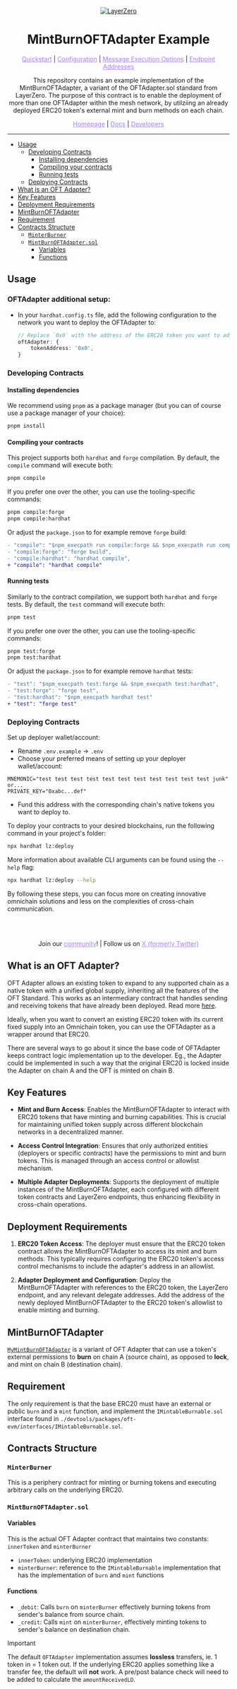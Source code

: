 <p align="center">
  <a href="https://layerzero.network">
    <img alt="LayerZero" style="max-width: 500px" src="https://d3a2dpnnrypp5h.cloudfront.net/bridge-app/lz.png"/>
  </a>
</p>
<h1 align="center">MintBurnOFTAdapter Example</h1>

<p align="center">
  <a href="https://docs.layerzero.network/contracts/oft" style="color: #a77dff">Quickstart</a> | <a href="https://docs.layerzero.network/contracts/oapp-configuration" style="color: #a77dff">Configuration</a> | <a href="https://docs.layerzero.network/contracts/options" style="color: #a77dff">Message Execution Options</a> | <a href="https://docs.layerzero.network/contracts/endpoint-addresses" style="color: #a77dff">Endpoint Addresses</a>
</p>

<p align="center">This repository contains an example implementation of the MintBurnOFTAdapter, a variant of the OFTAdapter.sol standard from LayerZero. The purpose of this contract is to enable the deployment of more than one OFTAdapter within the mesh network, by utilziing an already deployed ERC20 token's external mint and burn methods on each chain.</p>

<p align="center">
  <a href="https://layerzero.network" style="color: #a77dff">Homepage</a> | <a href="https://docs.layerzero.network/" style="color: #a77dff">Docs</a> | <a href="https://layerzero.network/developers" style="color: #a77dff">Developers</a>
</p>

---

- [Usage](#usage)
  - [Developing Contracts](#developing-contracts)
    - [Installing dependencies](#installing-dependencies)
    - [Compiling your contracts](#compiling-your-contracts)
    - [Running tests](#running-tests)
  - [Deploying Contracts](#deploying-contracts)
- [What is an OFT Adapter?](#what-is-an-oft-adapter)
- [Key Features](#key-features)
- [Deployment Requirements](#deployment-requirements)
- [MintBurnOFTAdapter](#mintburnoftadapter)
- [Requirement](#requirement)
- [Contracts Structure](#contracts-structure)
  - [`MinterBurner`](#minterburner)
  - [`MintBurnOFTAdapter.sol`](#mintburnoftadaptersol)
    - [Variables](#variables-1)
    - [Functions](#functions-1)

## Usage

### OFTAdapter additional setup:

- In your `hardhat.config.ts` file, add the following configuration to the network you want to deploy the OFTAdapter to:
  ```typescript
  // Replace `0x0` with the address of the ERC20 token you want to adapt to the OFT functionality.
  oftAdapter: {
      tokenAddress: '0x0',
  }
  ```

### Developing Contracts

#### Installing dependencies

We recommend using `pnpm` as a package manager (but you can of course use a package manager of your choice):

```bash
pnpm install
```

#### Compiling your contracts

This project supports both `hardhat` and `forge` compilation. By default, the `compile` command will execute both:

```bash
pnpm compile
```

If you prefer one over the other, you can use the tooling-specific commands:

```bash
pnpm compile:forge
pnpm compile:hardhat
```

Or adjust the `package.json` to for example remove `forge` build:

```diff
- "compile": "$npm_execpath run compile:forge && $npm_execpath run compile:hardhat",
- "compile:forge": "forge build",
- "compile:hardhat": "hardhat compile",
+ "compile": "hardhat compile"
```

#### Running tests

Similarly to the contract compilation, we support both `hardhat` and `forge` tests. By default, the `test` command will execute both:

```bash
pnpm test
```

If you prefer one over the other, you can use the tooling-specific commands:

```bash
pnpm test:forge
pnpm test:hardhat
```

Or adjust the `package.json` to for example remove `hardhat` tests:

```diff
- "test": "$npm_execpath test:forge && $npm_execpath test:hardhat",
- "test:forge": "forge test",
- "test:hardhat": "$npm_execpath hardhat test"
+ "test": "forge test"
```

### Deploying Contracts

Set up deployer wallet/account:

- Rename `.env.example` -> `.env`
- Choose your preferred means of setting up your deployer wallet/account:

```
MNEMONIC="test test test test test test test test test test test junk"
or...
PRIVATE_KEY="0xabc...def"
```

- Fund this address with the corresponding chain's native tokens you want to deploy to.

To deploy your contracts to your desired blockchains, run the following command in your project's folder:

```bash
npx hardhat lz:deploy
```

More information about available CLI arguments can be found using the `--help` flag:

```bash
npx hardhat lz:deploy --help
```

By following these steps, you can focus more on creating innovative omnichain solutions and less on the complexities of cross-chain communication.

<br></br>

<p align="center">
  Join our <a href="https://layerzero.network/community" style="color: #a77dff">community</a>! | Follow us on <a href="https://x.com/LayerZero_Labs" style="color: #a77dff">X (formerly Twitter)</a>
</p>

## What is an OFT Adapter?

OFT Adapter allows an existing token to expand to any supported chain as a native token with a unified global supply, inheriting all the features of the OFT Standard. This works as an intermediary contract that handles sending and receiving tokens that have already been deployed. Read more [here](https://docs.layerzero.network/v2/developers/evm/oft/adapter).

Ideally, when you want to convert an existing ERC20 token with its current fixed supply into an Omnichain token, you can use the OFTAdapter as a wrapper around that ERC20.

There are several ways to go about it since the base code of OFTAdapter keeps contract logic implementation up to the developer. Eg., the Adapter could be implemented in such a way that the original ERC20 is locked inside the Adapter on chain A and the OFT is minted on chain B.

## Key Features

- **Mint and Burn Access**: Enables the MintBurnOFTAdapter to interact with ERC20 tokens that have minting and burning capabilities. This is crucial for maintaining unified token supply across different blockchain networks in a decentralized manner.

- **Access Control Integration**: Ensures that only authorized entities (deployers or specific contracts) have the permissions to mint and burn tokens. This is managed through an access control or allowlist mechanism.

- **Multiple Adapter Deployments**: Supports the deployment of multiple instances of the MintBurnOFTAdapter, each configured with different token contracts and LayerZero endpoints, thus enhancing flexibility in cross-chain operations.

## Deployment Requirements

1. **ERC20 Token Access**: The deployer must ensure that the ERC20 token contract allows the MintBurnOFTAdapter to access its mint and burn methods. This typically requires configuring the ERC20 token's access control mechanisms to include the adapter's address in an allowlist.

2. **Adapter Deployment and Configuration**:
   Deploy the MintBurnOFTAdapter with references to the ERC20 token, the LayerZero endpoint, and any relevant delegate addresses.
   Add the address of the newly deployed MintBurnOFTAdapter to the ERC20 token's allowlist to enable minting and burning.

## MintBurnOFTAdapter

[`MyMintBurnOFTAdapter`](./contracts/MyMintBurnOFTAdapter.sol) is a variant of OFT Adapter that can use a token's external permissions to **burn** on chain A (source chain), as opposed to **lock**, and mint on chain B (destination chain).

## Requirement

The only requirement is that the base ERC20 must have an external or public `burn` and a `mint` function, and implement the `IMintableBurnable.sol` interface found in `./devtools/packages/oft-evm/interfaces/IMintableBurnable.sol`.

## Contracts Structure

### `MinterBurner`

This is a periphery contract for minting or burning tokens and executing arbitrary calls on the underlying ERC20.

### `MintBurnOFTAdapter.sol`

#### Variables

This is the actual OFT Adapter contract that maintains two constants: `innerToken` and `minterBurner`

- `innerToken`: underlying ERC20 implementation
- `minterBurner`: reference to the `IMintableBurnable` implementation that has the implementation of `burn` and `mint` functions

#### Functions

- `_debit`: Calls `burn` on `minterBurner` effectively burning tokens from sender's balance from source chain.
- `_credit`: Calls `mint` on `minterBurner`, effectively minting tokens to sender's balance on destination chain.

> [!IMPORTANT]
> The default `OFTAdapter` implementation assumes **lossless** transfers, ie. 1 token in = 1 token out. If the underlying ERC20 applies something like a transfer fee, the default will **not** work. A pre/post balance check will need to be added to calculate the `amountReceivedLD`.
